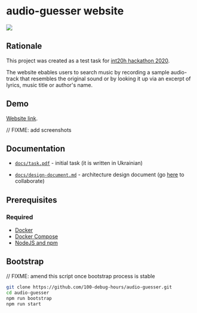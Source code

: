 # audio-guesser website

![](https://github.com/100-debug-hours/audio-guesser/workflows/CI/badge.svg)

## Rationale
This project was created as a test task for [int20h hackathon 2020](https://int20h.best-kyiv.org/).

The website ebables users to search music by recording a sample audio-track that
resembles the original sound or by looking it up via an excerpt of lyrics, music title
or author's name.

## Demo

[Website link](https://audio-guesser.herokuapp.com/).

// FIXME: add screenshots


## Documentation

* [`docs/task.pdf`](docs/task.pdf) - initial task (it is written
in Ukrainian)

* [`docs/design-document.md`](docs/design-document.md) - architecture design document (go [here](https://hackmd.io/@Veetaha/audio-guesser-design-doc) to collaborate)

## Prerequisites

### Required

* [Docker](https://docs.docker.com/get-started)
* [Docker Compose](https://docs.docker.com/compose)
* [NodeJS and npm](https://nodejs.org/en/)

## Bootstrap

// FIXME: amend this script once bootstrap process is stable

```bash
git clone https://github.com/100-debug-hours/audio-guesser.git
cd audio-guesser
npm run bootstrap
npm run start
```
